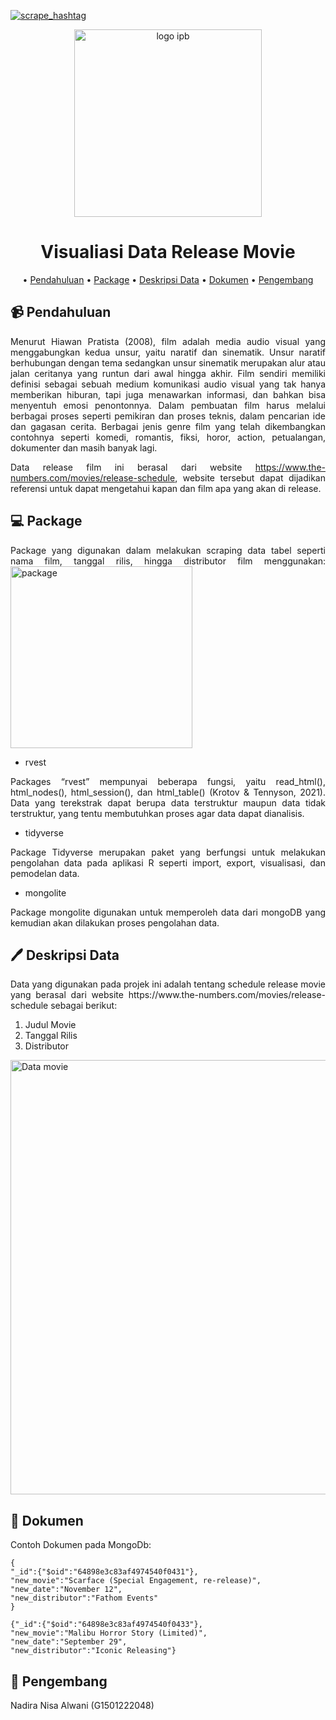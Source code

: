 [![scrape_hashtag](https://github.com/NadiraNisa/Nadnad/actions/workflows/main.yml/badge.svg)](https://github.com/NadiraNisa/Nadnad/actions/workflows/main.yml)

<div align="center">
<img width="300" alt="logo ipb" src="https://github.com/NadiraNisa/Nadnad/assets/111562803/98189826-c996-4c9a-84d7-622d09cc96d1">

  
# **Visualiasi Data Release Movie**

• [Pendahuluan](#video_camera-Pendahuluan)
• [Package](#computer-Package) 
• [Deskripsi Data](#pen-Deskripsi-Data)
• [Dokumen](#memo-Dokumen)
• [Pengembang](#girl-Pengembang)
  
</div>
  

## :video_camera: **Pendahuluan**
<div align="justify">
  Menurut Hiawan Pratista (2008), film adalah media audio visual yang menggabungkan kedua unsur, yaitu naratif dan sinematik. Unsur naratif berhubungan dengan tema sedangkan unsur sinematik merupakan alur atau jalan ceritanya yang runtun dari awal hingga akhir. Film sendiri memiliki definisi sebagai sebuah medium komunikasi audio visual yang tak hanya memberikan hiburan, tapi juga menawarkan informasi, dan bahkan bisa menyentuh emosi penontonnya. Dalam pembuatan film harus melalui berbagai proses seperti pemikiran dan proses teknis, dalam pencarian ide dan gagasan cerita. Berbagai jenis genre film yang telah dikembangkan contohnya seperti komedi, romantis, fiksi, horor, action, petualangan, dokumenter dan masih banyak lagi.


  Data release film ini berasal dari website https://www.the-numbers.com/movies/release-schedule, website tersebut dapat dijadikan referensi untuk dapat mengetahui kapan dan film apa yang akan di release.

</div>


## :computer: **Package**
<div align="justify">
Package yang digunakan dalam melakukan scraping data tabel seperti nama film, tanggal rilis, hingga distributor film menggunakan:



<img width="291" alt="package" src="https://github.com/NadiraNisa/Nadnad/assets/111562803/b40e0001-959c-4367-aa47-e61f21c0dd59">


- rvest

  
Packages “rvest” mempunyai beberapa fungsi, yaitu read_html(), html_nodes(), html_session(), dan html_table() (Krotov & Tennyson, 2021). Data yang terekstrak dapat berupa data terstruktur maupun data tidak terstruktur, yang tentu membutuhkan proses agar data dapat dianalisis.

- tidyverse

Package Tidyverse merupakan paket yang berfungsi untuk melakukan pengolahan data pada aplikasi R seperti import, export, visualisasi, dan pemodelan data.


- mongolite


Package mongolite digunakan untuk memperoleh data dari mongoDB yang kemudian akan dilakukan proses pengolahan data.


  
</div>


## :pen: Deskripsi Data
<div align="justify">
Data yang digunakan pada projek ini adalah tentang schedule release movie yang berasal dari website https://www.the-numbers.com/movies/release-schedule sebagai berikut:

  
1. Judul Movie
2. Tanggal Rilis
3. Distributor
</div>

<img width="695" alt="Data movie" src="https://github.com/NadiraNisa/Nadnad/assets/111562803/08be4619-1ac5-4358-ad9a-3dc2331f2fc4">


## :memo: **Dokumen**
Contoh Dokumen pada MongoDb:

```
{
"_id":{"$oid":"64898e3c83af4974540f0431"},
"new_movie":"Scarface (Special Engagement, re-release)",
"new_date":"November 12",
"new_distributor":"Fathom Events"
}
```

```
{"_id":{"$oid":"64898e3c83af4974540f0433"},
"new_movie":"Malibu Horror Story (Limited)",
"new_date":"September 29",
"new_distributor":"Iconic Releasing"}
```


## :girl: **Pengembang**
Nadira Nisa Alwani (G1501222048)
